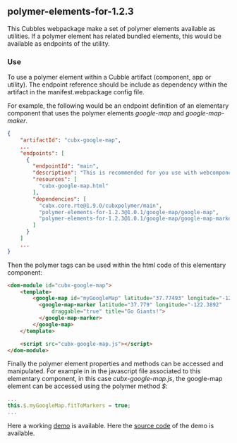 ## polymer-elements-for-1.2.3

This Cubbles webpackage make a set of polymer elements available as utilities. If a polymer
element has related bundled elements, this would be available as endpoints of the utility.

### Use
To use a polymer element within a Cubble artifact (component, app or utility). The endpoint
reference should be include as dependency within the artifact in the manifest.webpackage
config file.

For example, the following would be an endpoint definition of an elementary component
that uses the polymer elements _google-map_ and _google-map-maker_.

```JSON
{
    "artifactId": "cubx-google-map",
    ...
    "endpoints": [
      {
        "endpointId": "main",
        "description": "This is recommended for you use with webcomponents.",
        "resources": [
          "cubx-google-map.html"
        ],
        "dependencies": [
          "cubx.core.rte@1.9.0/cubxpolymer/main",
          "polymer-elements-for-1.2.3@1.0.1/google-map/google-map",
          "polymer-elements-for-1.2.3@1.0.1/google-map/google-map-marker"
        ]
      }
    ]
    ...
}
```

Then the polymer tags can be used within the html code of this elementary component:

```HTML
<dom-module id="cubx-google-map">
    <template>
        <google-map id="myGoogleMap" latitude="37.77493" longitude="-122.41942">
          <google-map-marker latitude="37.779" longitude="-122.3892"
              draggable="true" title="Go Giants!">
          </google-map-marker>
        </google-map>
    </template>

    <script src="cubx-google-map.js"></script>
</dom-module>
```

Finally the polymer element properties and methods can be accessed and manipulated. For example
in in the javascript file associated to this elementary component, in this case
_cubx-google-map.js_, the google-map element can be accessed using the polymer method _$_:

```javascript
...
this.$.myGoogleMap.fitToMarkers = true;
...
```

Here a working [demo](https://cubbles.world/sandbox/com.incowia.cubx-google-map@0.1.0-SNAPSHOT/cubx-google-map/demo/index.html) is available.
Here the [source code](https://github.com/iCubbles/cubx-polymer-elements/tree/master/webpackages/com.incowia.cubx-google-map) of the demo is available.
